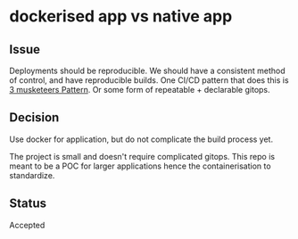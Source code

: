 # dockerised app vs native app


## Issue
Deployments should be reproducible. We should have a consistent method of control, and have reproducible builds. One CI/CD pattern that does this is [3 musketeers Pattern](https://3musketeers.pages.dev/guide/). Or some form of repeatable + declarable gitops.

## Decision
Use docker for application, but do not complicate the build process yet.

The project is small and doesn't require complicated gitops. This repo is meant to be a POC for larger applications hence the containerisation to standardize.

## Status
Accepted
